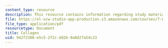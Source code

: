 ```yaml
---
content_type: resource
description: This resource contains information regarding study materials.
file: https://ol-ocw-studio-app-production.s3.amazonaws.com/courses/7-88j-protein-folding-and-human-disease-spring-2015/942f2308e5c52f2cdd2b9a0d27a54c23_MIT7_88JS15_Collagen.pdf
file_type: application/pdf
resourcetype: Document
title: Collagen
uid: 942f2308-e5c5-2f2c-dd2b-9a0d27a54c23
---
```

